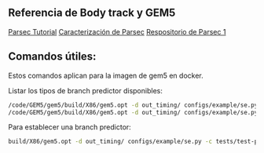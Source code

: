 ## Referencia de Body track y GEM5

[Parsec Tutorial](https://gem5art.readthedocs.io/en/latest/tutorials/parsec-tutorial.html)
[Caracterización de Parsec](https://parsec.cs.princeton.edu/doc/parsec-report.pdf)
[Respositorio de Parsec 1](https://github.com/cirosantilli/parsec-benchmark)
## Comandos útiles: 

Estos comandos aplican para la imagen de gem5 en docker.

Listar los tipos de branch predictor disponibles:
``` bash 
/code/GEM5/gem5/build/X86/gem5.opt -d out_timing/ configs/example/se.py --list-bp-types
/code/GEM5/gem5/build/X86/gem5.opt -d out_timing/ configs/example/se.py --list-indirect-bp-types
```
Para establecer una branch predictor:

```bash 
build/X86/gem5.opt -d out_timing/ configs/example/se.py -c tests/test-progs/hello/bin/x86/linux/hello --cpu-type=TimingSimpleCPU --caches --bp-type=TournamentBP
```
